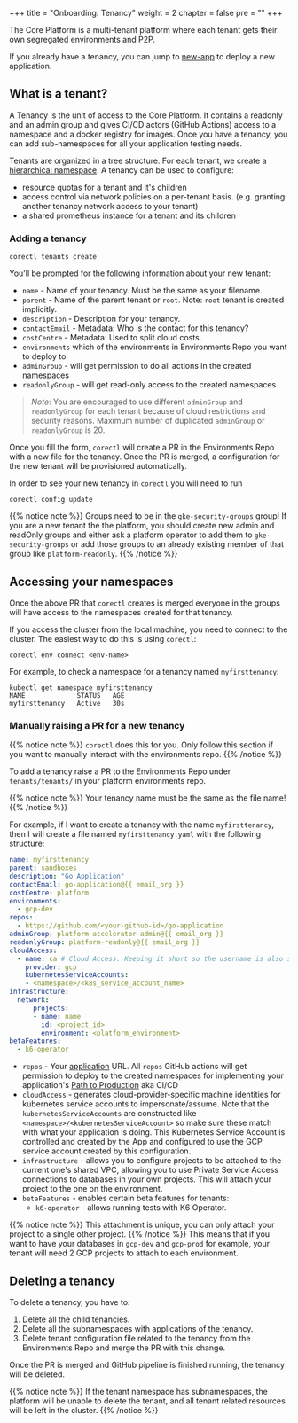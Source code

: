 +++
title = "Onboarding: Tenancy"
weight = 2
chapter = false
pre = ""
+++

The Core Platform is a multi-tenant platform where each tenant gets their own segregated environments and P2P.

If you already have a tenancy, you can jump to [new-app](./new-app) to deploy a new application.

## What is a tenant?

A Tenancy is the unit of access to the Core Platform.
It contains a readonly and an admin group and gives CI/CD actors
(GitHub Actions) access to a namespace and a docker registry for images.
Once you have a tenancy, you can add sub-namespaces for all your application testing needs.

Tenants are organized in a tree structure.
For each tenant, we create a [hierarchical namespace](https://github.com/kubernetes-sigs/hierarchical-namespaces).
A tenancy can be used to configure:

- resource quotas for a tenant and it's children
- access control via network policies on a per-tenant basis. (e.g. granting another tenancy network access to your tenant)
- a shared prometheus instance for a tenant and its children

### Adding a tenancy

```shell
corectl tenants create
```

You'll be prompted for the following information about your new tenant:

- `name` - Name of your tenancy. Must be the same as your filename.
- `parent` - Name of the parent tenant or `root`. Note: `root` tenant is created implicitly.
- `description` - Description for your tenancy.
- `contactEmail` - Metadata: Who is the contact for this tenancy?
- `costCentre` - Metadata: Used to split cloud costs.
- `environments` which of the environments in Environments Repo you want to deploy to
- `adminGroup` - will get permission to do all actions in the created namespaces
- `readonlyGroup` - will get read-only access to the created namespaces

> *Note*:
> You are encouraged
> to use different `adminGroup` and `readonlyGroup` for each tenant because of cloud restrictions and security reasons.
> Maximum number of duplicated `adminGroup` or `readonlyGroup` is 20.

Once you fill the form, `corectl` will create a PR in the Environments Repo with a new file for the tenancy.
Once the PR is merged, a configuration for the new tenant will be provisioned automatically.

In order to see your new tenancy in `corectl` you will need to run

```shell
corectl config update
```

{{% notice note %}}
Groups need to be in the `gke-security-groups` group!
If you are a new tenant the the platform, you should create new admin and readOnly groups and either ask a platform operator to add them
to `gke-security-groups` or add those groups to an already existing member of that group like `platform-readonly`.
{{% /notice %}}

## Accessing your namespaces

Once the above PR that `corectl` creates is merged everyone in the groups will have access to the namespaces created for that tenancy.

If you access the cluster from the local machine, you need to connect to the cluster.
The easiest way to do this is using `corectl`:

```shell
corectl env connect <env-name>
```

For example, to check a namespace for a tenancy named `myfirsttenancy`:

```shell
kubectl get namespace myfirsttenancy
NAME             STATUS   AGE
myfirsttenancy   Active   30s
```

### Manually raising a PR for a new tenancy

{{% notice note %}}
`corectl` does this for you. Only follow this section if you want to manually interact with the environments repo.
{{% /notice %}}

To add a tenancy raise a PR to the Environments Repo under `tenants/tenants/` in your platform environments repo.

{{% notice note %}}
Your tenancy name must be the same as the file name!
{{% /notice %}}

For example, if I want to create a tenancy with the name `myfirsttenancy`, then I will create a file named `myfirsttenancy.yaml` with the following structure:

```yaml
name: myfirsttenancy 
parent: sandboxes
description: "Go Application"
contactEmail: go-application@{{ email_org }}
costCentre: platform
environments:
  - gcp-dev
repos:
  - https://github.com/<your-github-id>/go-application
adminGroup: platform-accelerator-admin@{{ email_org }}
readonlyGroup: platform-readonly@{{ email_org }}
cloudAccess:
  - name: ca # Cloud Access. Keeping it short so the username is also short, biggest one will be ca-connected-app-functional which is 27 chars, for mysql 8.0 needs to be 32max. For 5.7 16 max
    provider: gcp
    kubernetesServiceAccounts:
    - <namespace>/<k8s_service_account_name>
infrastructure:
  network:
      projects:
      - name: name
        id: <project_id>
        environment: <platform_environment>
betaFeatures:
  - k6-operator
```

- `repos` - Your [application](./new-app) URL. All `repos` GitHub actions will get permission to deploy to the created namespaces for implementing your application's [Path to Production](../p2p) aka CI/CD
- `cloudAccess` - generates cloud-provider-specific machine identities for kubernetes service accounts to impersonate/assume. Note that the `kubernetesServiceAccounts` are constructed like `<namespace>/<kubernetesServiceAccount>` so make sure these match with what your application is doing. This Kubernetes Service Account is controlled and created by the App and configured to use the GCP service account created by this configuration.
- `infrastructure` - allows you to configure projects to be attached to the current one's shared VPC, allowing you to use Private Service Access connections to databases in your own projects. This will attach your project to the one on the environment.
- `betaFeatures` - enables certain beta features for tenants:
  - `k6-operator` - allows running tests with K6 Operator.

{{% notice note %}}
This attachment is unique, you can only attach your project to a single other project.
{{% /notice %}}
This means that if you want to have your databases in `gcp-dev` and `gcp-prod` for example, your tenant will need 2 GCP projects to attach to each environment.

## Deleting a tenancy

To delete a tenancy, you have to:

1. Delete all the child tenancies.
2. Delete all the subnamespaces with applications of the tenancy.
3. Delete tenant configuration file related to the tenancy from the Environments Repo and merge the PR with this change.

Once the PR is merged and GitHub pipeline is finished running, the tenancy will be deleted.

{{% notice note %}}
If the tenant namespace has subnamespaces,
the platform will be unable to delete the tenant, and all tenant related resources will be left in the cluster.
{{% /notice %}}

